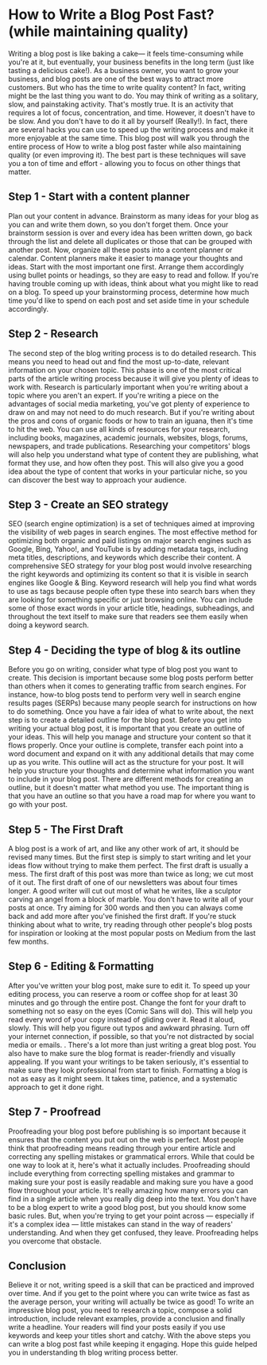 # How to Write a Blog Post Fast? (while maintaining quality)

Writing a blog post is like baking a cake— it feels time-consuming while you're at it, but eventually, your business benefits in the long term (just like tasting a delicious cake!). As a business owner, you want to grow your business, and blog posts are one of the best ways to attract more customers. But who has the time to write quality content? In fact, writing might be the last thing you want to do.
You may think of writing as a solitary, slow, and painstaking activity. That's mostly true. It is an activity that requires a lot of focus, concentration, and time. However, it doesn't have to be slow. And you don't have to do it all by yourself (Really!).
In fact, there are several hacks you can use to speed up the writing process and make it more enjoyable at the same time. This blog post will walk you through the entire process of How to write a blog post faster while also maintaining quality (or even improving it).
The best part is these techniques will save you a ton of time and effort - allowing you to focus on other things that matter.

## Step 1 - Start with a content planner

Plan out your content in advance. Brainstorm as many ideas for your blog as you can and write them down, so you don't forget them. Once your brainstorm session is over and every idea has been written down, go back through the list and delete all duplicates or those that can be grouped with another post.
Now, organize all these posts into a content planner or calendar. Content planners make it easier to manage your thoughts and ideas. Start with the most important one first. Arrange them accordingly using bullet points or headings, so they are easy to read and follow.
If you're having trouble coming up with ideas, think about what you might like to read on a blog. To speed up your brainstorming process, determine how much time you'd like to spend on each post and set aside time in your schedule accordingly. 

## Step 2 - Research

The second step of the blog writing process is to do detailed research. This means you need to head out and find the most up-to-date, relevant information on your chosen topic. This phase is one of the most critical parts of the article writing process because it will give you plenty of ideas to work with.
Research is particularly important when you're writing about a topic where you aren't an expert. If you're writing a piece on the advantages of social media marketing, you've got plenty of experience to draw on and may not need to do much research. But if you're writing about the pros and cons of organic foods or how to train an iguana, then it's time to hit the web.
You can use all kinds of resources for your research, including books, magazines, academic journals, websites, blogs, forums, newspapers, and trade publications. Researching your competitors' blogs will also help you understand what type of content they are publishing, what format they use, and how often they post. This will also give you a good idea about the type of content that works in your particular niche, so you can discover the best way to approach your audience.


## Step 3 - Create an SEO strategy

SEO (search engine optimization) is a set of techniques aimed at improving the visibility of web pages in search engines. The most effective method for optimizing both organic and paid listings on major search engines such as Google, Bing, Yahoo!, and YouTube is by adding metadata tags, including meta titles, descriptions, and keywords which describe their content.
A comprehensive SEO strategy for your blog post would involve researching the right keywords and optimizing its content so that it is visible in search engines like Google & Bing. Keyword research will help you find what words to use as tags because people often type these into search bars when they are looking for something specific or just browsing online. You can include some of those exact words in your article title, headings, subheadings, and throughout the text itself to make sure that readers see them easily when doing a keyword search.


## Step 4 - Deciding the type of blog & its outline

Before you go on writing, consider what type of blog post you want to create. This decision is important because some blog posts perform better than others when it comes to generating traffic from search engines.
For instance, how-to blog posts tend to perform very well in search engine results pages (SERPs) because many people search for instructions on how to do something.
Once you have a fair idea of what to write about, the next step is to create a detailed outline for the blog post. Before you get into writing your actual blog post, it is important that you create an outline of your ideas. This will help you manage and structure your content so that it flows properly.
Once your outline is complete, transfer each point into a word document and expand on it with any additional details that may come up as you write. This outline will act as the structure for your post. It will help you structure your thoughts and determine what information you want to include in your blog post.
There are different methods for creating an outline, but it doesn't matter what method you use. The important thing is that you have an outline so that you have a road map for where you want to go with your post.


## Step 5 - The First Draft

A blog post is a work of art, and like any other work of art, it should be revised many times. But the first step is simply to start writing and let your ideas flow without trying to make them perfect.
The first draft is usually a mess. The first draft of this post was more than twice as long; we cut most of it out. The first draft of one of our newsletters was about four times longer. A good writer will cut out most of what he writes, like a sculptor carving an angel from a block of marble.
You don't have to write all of your posts at once. Try aiming for 300 words and then you can always come back and add more after you've finished the first draft.
If you're stuck thinking about what to write, try reading through other people's blog posts for inspiration or looking at the most popular posts on Medium from the last few months.


## Step 6 - Editing & Formatting

After you've written your blog post, make sure to edit it. To speed up your editing process, you can reserve a room or coffee shop for at least 30 minutes and go through the entire post. Change the font for your draft to something not so easy on the eyes (Comic Sans will do). This will help you read every word of your copy instead of gliding over it. Read it aloud, slowly. This will help you figure out typos and awkward phrasing. Turn off your internet connection, if possible, so that you're not distracted by social media or emails. .
There's a lot more than just writing a great blog post. You also have to make sure the blog format is reader-friendly and visually appealing. If you want your writings to be taken seriously, it's essential to make sure they look professional from start to finish. Formatting a blog is not as easy as it might seem. It takes time, patience, and a systematic approach to get it done right.


## Step 7 - Proofread

Proofreading your blog post before publishing is so important because it ensures that the content you put out on the web is perfect. Most people think that proofreading means reading through your entire article and correcting any spelling mistakes or grammatical errors. While that could be one way to look at it, here's what it actually includes.
Proofreading should include everything from correcting spelling mistakes and grammar to making sure your post is easily readable and making sure you have a good flow throughout your article. It's really amazing how many errors you can find in a single article when you really dig deep into the text.
You don't have to be a blog expert to write a good blog post, but you should know some basic rules. But, when you're trying to get your point across — especially if it's a complex idea — little mistakes can stand in the way of readers' understanding. And when they get confused, they leave. Proofreading helps you overcome that obstacle.


## Conclusion

Believe it or not, writing speed is a skill that can be practiced and improved over time. And if you get to the point where you can write twice as fast as the average person, your writing will actually be twice as good! 
To write an impressive blog post, you need to research a topic, compose a solid introduction, include relevant examples, provide a conclusion and finally write a headline. Your readers will find your posts easily if you use keywords and keep your titles short and catchy. With the above steps you can write a blog post fast while keeping it engaging. Hope this guide helped you in understanding th blog writing process better.